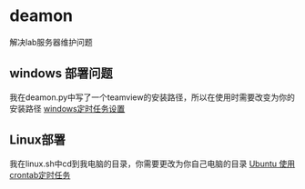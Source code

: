 # deamon
解决lab服务器维护问题
## windows 部署问题
我在deamon.py中写了一个teamview的安装路径，所以在使用时需要改变为你的安装路径
[windows定时任务设置](https://jingyan.baidu.com/article/4b52d702a89aadfc5c774b82.html)
## Linux部署
我在linux.sh中cd到我电脑的目录，你需要更改为你自己电脑的目录
[Ubuntu 使用crontab定时任务](https://blog.csdn.net/mydeman/article/details/3727060)
